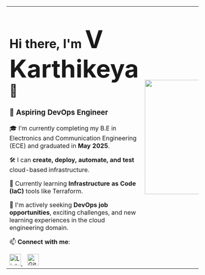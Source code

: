 <table>
<tr>
<td valign="top">

<h1 align="left">Hi there, I'm <span style="font-size: 2em; font-weight: bold;">V Karthikeya</span> 👋</h1>
<h3 align="left">🚀 Aspiring DevOps Engineer</h3>

🎓 I'm currently completing my B.E in Electronics and Communication Engineering (ECE) and  graduated in **May 2025**.

🛠️ I can **create, deploy, automate, and test** cloud-based infrastructure.

🌱 Currently learning **Infrastructure as Code (IaC)** tools like Terraform.

🎯 I'm actively seeking **DevOps job opportunities**, exciting challenges, and new learning experiences in the cloud engineering domain.

📫 **Connect with me**:

<a href="https://www.linkedin.com/in/vk191003" target="_blank">
  <img src="https://cdn.jsdelivr.net/gh/devicons/devicon/icons/linkedin/linkedin-original.svg" alt="LinkedIn" width="30"/>
</a>
&nbsp;&nbsp;
<a href="https://github.com/VKarthikeya-Dev" target="_blank">
  <img src="https://www.google.com/url?sa=i&url=https%3A%2F%2Fcommons.wikimedia.org%2Fwiki%2FFile%3AGithub-desktop-logo-symbol.svg&psig=AOvVaw0rvkl_yXDn9NVN5p84tAkc&ust=1750731873703000&source=images&cd=vfe&opi=89978449&ved=0CBQQjRxqFwoTCJirps--ho4DFQAAAAAdAAAAABAE.svg" alt="GitHub" width="30"/>
</a>

</td>
<td>
  <img src="https://cdn.dribbble.com/users/2100954/screenshots/15663502/media/36fd290bdc7aaaf6ad4897d5b7fe43cb.gif" width="300"/>
</td>
</tr>
</table>
